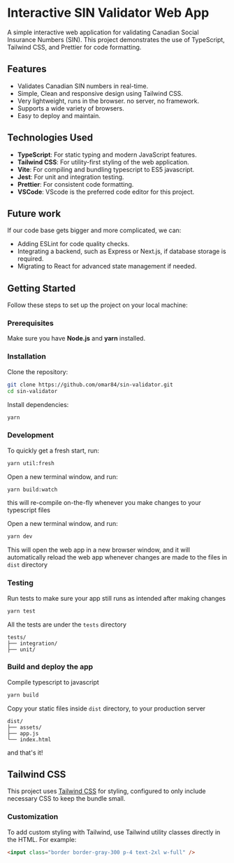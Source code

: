 # Interactive SIN Validator Web App

A simple interactive web application for validating Canadian Social Insurance Numbers (SIN). This project demonstrates the use of TypeScript, Tailwind CSS, and Prettier for code formatting.

## Features

- Validates Canadian SIN numbers in real-time.
- Simple, Clean and responsive design using Tailwind CSS.
- Very lightweight, runs in the browser. no server, no framework.
- Supports a wide variety of browsers.
- Easy to deploy and maintain.

## Technologies Used

- **TypeScript**: For static typing and modern JavaScript features.
- **Tailwind CSS**: For utility-first styling of the web application.
- **Vite**: For compiling and bundling typescript to ES5 javascript.
- **Jest**: For unit and integration testing.
- **Prettier**: For consistent code formatting.
- **VSCode**: VScode is the preferred code editor for this project.

## Future work

If our code base gets bigger and more complicated, we can:

- Adding ESLint for code quality checks.
- Integrating a backend, such as Express or Next.js, if database storage is required.
- Migrating to React for advanced state management if needed.

## Getting Started

Follow these steps to set up the project on your local machine:

### Prerequisites

Make sure you have **Node.js** and **yarn** installed.

### Installation

Clone the repository:

```bash
git clone https://github.com/omar84/sin-validator.git
cd sin-validator
```

Install dependencies:

```bash
yarn
```

### Development

To quickly get a fresh start, run:

```bash
yarn util:fresh
```

Open a new terminal window, and run:

```bash
yarn build:watch
```

this will re-compile on-the-fly whenever you make changes to your typescript files

Open a new terminal window, and run:

```bash
yarn dev
```

This will open the web app in a new browser window, and it will automatically reload the web app whenever changes are made to the files in `dist` directory

### Testing

Run tests to make sure your app still runs as intended after making changes

```bash
yarn test
```

All the tests are under the `tests` directory

```
tests/
├── integration/
├── unit/
```

### Build and deploy the app

Compile typescript to javascript

```bash
yarn build
```

Copy your static files inside `dist` directory, to your production server

```
dist/
├── assets/
├── app.js
└── index.html
```

and that's it!

## Tailwind CSS

This project uses [Tailwind CSS](https://tailwindcss.com/) for styling, configured to only include necessary CSS to keep the bundle small.

### Customization

To add custom styling with Tailwind, use Tailwind utility classes directly in the HTML. For example:

```html
<input class="border border-gray-300 p-4 text-2xl w-full" />
```
